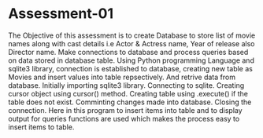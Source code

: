 # Assessment-01
The Objective of this assessment is to create Database to store list of movie names along with cast details i.e Actor & Actress name, Year of release also Director name. Make connections to database and process queries based on data stored in database table.
Using Python programming Language and sqlite3 library, connection is established to database, creating new table as Movies and insert values into table repsectively. And retrive data from database.
Initially importing sqlite3 library.
Connecting to sqlite.
Creating cursor object using cursor() method.
Creating table using .execute() if the table does not exist.
Comminting changes made into database.
Closing the connection.
Here in this program to insert items into table and to display output for queries functions are used which makes the process easy to insert items to table.
